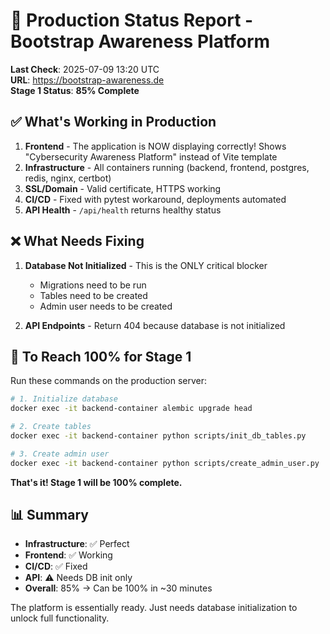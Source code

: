# 🚀 Production Status Report - Bootstrap Awareness Platform

**Last Check**: 2025-07-09 13:20 UTC  
**URL**: https://bootstrap-awareness.de  
**Stage 1 Status**: **85% Complete**

## ✅ What's Working in Production

1. **Frontend** - The application is NOW displaying correctly! Shows "Cybersecurity Awareness Platform" instead of Vite template
2. **Infrastructure** - All containers running (backend, frontend, postgres, redis, nginx, certbot)
3. **SSL/Domain** - Valid certificate, HTTPS working
4. **CI/CD** - Fixed with pytest workaround, deployments automated
5. **API Health** - `/api/health` returns healthy status

## ❌ What Needs Fixing

1. **Database Not Initialized** - This is the ONLY critical blocker
   - Migrations need to be run
   - Tables need to be created
   - Admin user needs to be created

2. **API Endpoints** - Return 404 because database is not initialized

## 🎯 To Reach 100% for Stage 1

Run these commands on the production server:
```bash
# 1. Initialize database
docker exec -it backend-container alembic upgrade head

# 2. Create tables
docker exec -it backend-container python scripts/init_db_tables.py

# 3. Create admin user
docker exec -it backend-container python scripts/create_admin_user.py
```

**That's it! Stage 1 will be 100% complete.**

## 📊 Summary

- **Infrastructure**: ✅ Perfect
- **Frontend**: ✅ Working
- **CI/CD**: ✅ Fixed
- **API**: ⚠️ Needs DB init only
- **Overall**: 85% → Can be 100% in ~30 minutes

The platform is essentially ready. Just needs database initialization to unlock full functionality.